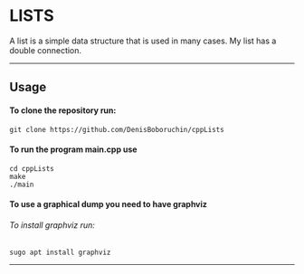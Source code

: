 # **LISTS**
A list is a simple data structure that is used in many cases. My list has a double connection.
____

## **Usage**

#### To clone the repository run:
```
git clone https://github.com/DenisBoboruchin/cppLists
```

#### To run the program main.cpp use
```
cd cppLists
make
./main
```

#### To use a graphical dump you need to have graphviz
###### To install graphviz run:
```
sugo apt install graphviz
```
____
